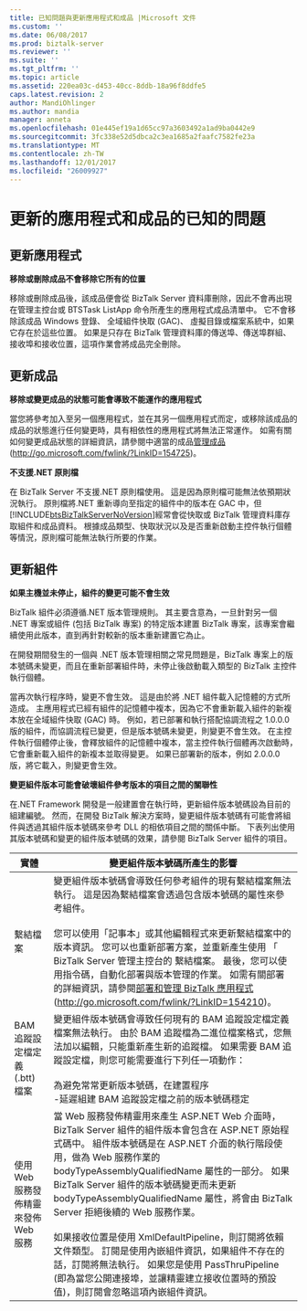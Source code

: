 ```yaml
---
title: 已知問題與更新應用程式和成品 |Microsoft 文件
ms.custom: ''
ms.date: 06/08/2017
ms.prod: biztalk-server
ms.reviewer: ''
ms.suite: ''
ms.tgt_pltfrm: ''
ms.topic: article
ms.assetid: 220ea03c-d453-40cc-8ddb-18a96f8ddfe5
caps.latest.revision: 2
author: MandiOhlinger
ms.author: mandia
manager: anneta
ms.openlocfilehash: 01e445ef19a1d65cc97a3603492a1ad9ba0442e9
ms.sourcegitcommit: 3fc338e52d5dbca2c3ea1685a2faafc7582fe23a
ms.translationtype: MT
ms.contentlocale: zh-TW
ms.lasthandoff: 12/01/2017
ms.locfileid: "26009927"
---
```

# <a name="known-issues-with-updating-applications-and-artifacts"></a>更新的應用程式和成品的已知的問題
## <a name="updating-an-application"></a>更新應用程式  
 **移除或刪除成品不會移除它所有的位置**  
  
 移除或刪除成品後，該成品便會從 BizTalk Server 資料庫刪除，因此不會再出現在管理主控台或 BTSTask ListApp 命令所產生的應用程式成品清單中。 它不會移除該成品 Windows 登錄、 全域組件快取 (GAC)、 虛擬目錄或檔案系統中，如果它存在於這些位置。 如果是只存在 BizTalk 管理資料庫的傳送埠、傳送埠群組、接收埠和接收位置，這項作業會將成品完全刪除。  
  
## <a name="updating-an-artifact"></a>更新成品  
 **移除或變更成品的狀態可能會導致不能運作的應用程式**  
  
 當您將參考加入至另一個應用程式，並在其另一個應用程式而定，或移除該成品的成品的狀態進行任何變更時，具有相依性的應用程式將無法正常運作。 如需有關如何變更成品狀態的詳細資訊，請參閱中適當的成品[管理成品](http://go.microsoft.com/fwlink/?LinkID=154725)(http://go.microsoft.com/fwlink/?LinkID=154725)。  
  
 **不支援.NET 原則檔**  
  
 在 BizTalk Server 不支援.NET 原則檔使用。 這是因為原則檔可能無法依預期狀況執行。 原則檔將.NET 重新導向至指定的組件中的版本在 GAC 中，但[!INCLUDE[btsBizTalkServerNoVersion](../includes/btsbiztalkservernoversion-md.md)]經常會從快取或 BizTalk 管理資料庫存取組件和成品資料。 根據成品類型、快取狀況以及是否重新啟動主控件執行個體等情況，原則檔可能無法執行所要的作業。  
  
## <a name="updating-an-assembly"></a>更新組件  
 **如果主機並未停止，組件的變更可能不會生效**  
  
 BizTalk 組件必須遵循.NET 版本管理規則。 其主要含意為，一旦針對另一個 .NET 專案或組件 (包括 BizTalk 專案) 的特定版本建置 BizTalk 專案，該專案會繼續使用此版本，直到再針對較新的版本重新建置它為止。  
  
 在開發期間發生的一個與 .NET 版本管理相關之常見問題是，BizTalk 專案上的版本號碼未變更，而且在重新部署組件時，未停止後啟動載入類型的 BizTalk 主控件執行個體。  
  
 當再次執行程序時，變更不會生效。 這是由於將 .NET 組件載入記憶體的方式所造成。 主應用程式已經有組件的記憶體中複本，因為它不會重新載入組件的新複本放在全域組件快取 (GAC) 時。 例如，若已部署和執行搭配協調流程之 1.0.0.0 版的組件，而協調流程已變更，但是版本號碼未變更，則變更不會生效。 在主控件執行個體停止後，會釋放組件的記憶體中複本，當主控件執行個體再次啟動時，它會重新載入組件的新複本並取得變更。 如果已部署新的版本，例如 2.0.0.0 版，將它載入，則變更會生效。  
  
 **變更組件版本可能會破壞組件參考版本的項目之間的關聯性**  
  
 在.NET Framework 開發是一般建置會在執行時，更新組件版本號碼設為目前的組建編號。 然而，在開發 BizTalk 解決方案時，變更組件版本號碼有可能會將組件與透過其組件版本號碼來參考 DLL 的相依項目之間的關係中斷。 下表列出使用其版本號碼和變更的組件版本號碼的效果，請參閱 BizTalk Server 組件的項目。  
  
|實體|變更組件版本號碼所產生的影響|  
|------------|------------------------------------------------|  
|繫結檔案|變更組件版本號碼會導致任何參考組件的現有繫結檔案無法執行。 這是因為繫結檔案會透過包含版本號碼的屬性來參考組件。<br /><br /> 您可以使用「記事本」或其他編輯程式來更新繫結檔案中的版本資訊。 您可以也重新部署方案，並重新產生使用 「 BizTalk Server 管理主控台的 繫結檔案。 最後，您可以使用指令碼，自動化部署與版本管理的作業。 如需有關部署的詳細資訊，請參閱[部署和管理 BizTalk 應用程式](http://go.microsoft.com/fwlink/?LinkID=154210)(http://go.microsoft.com/fwlink/?LinkID=154210)。|  
|BAM 追蹤設定檔定義 (.btt) 檔案|變更組件版本號碼會導致任何現有的 BAM 追蹤設定檔定義檔案無法執行。 由於 BAM 追蹤檔為二進位檔案格式，您無法加以編輯，只能重新產生新的追蹤檔。 如果需要 BAM 追蹤設定檔，則您可能需要進行下列任一項動作：<br /><br /> 為避免常常更新版本號碼，在建置程序<br />-延遲組建 BAM 追蹤設定檔之前的版本號碼穩定|  
|使用 Web 服務發佈精靈來發佈 Web 服務|當 Web 服務發佈精靈用來產生 ASP.NET Web 介面時，BizTalk Server 組件的組件版本會包含在 ASP.NET 原始程式碼中。 組件版本號碼是在 ASP.NET 介面的執行階段使用，做為 Web 服務作業的 bodyTypeAssemblyQualifiedName 屬性的一部分。 如果 BizTalk Server 組件的版本號碼變更而未更新 bodyTypeAssemblyQualifiedName 屬性，將會由 BizTalk Server 拒絕後續的 Web 服務作業。<br /><br /> 如果接收位置是使用 XmlDefaultPipeline，則訂閱將依賴文件類型。 訂閱是使用內嵌組件資訊，如果組件不存在的話，訂閱將無法執行。 如果您是使用 PassThruPipeline (即為當您公開連接埠，並讓精靈建立接收位置時的預設值)，則訂閱會忽略這項內嵌組件資訊。|
